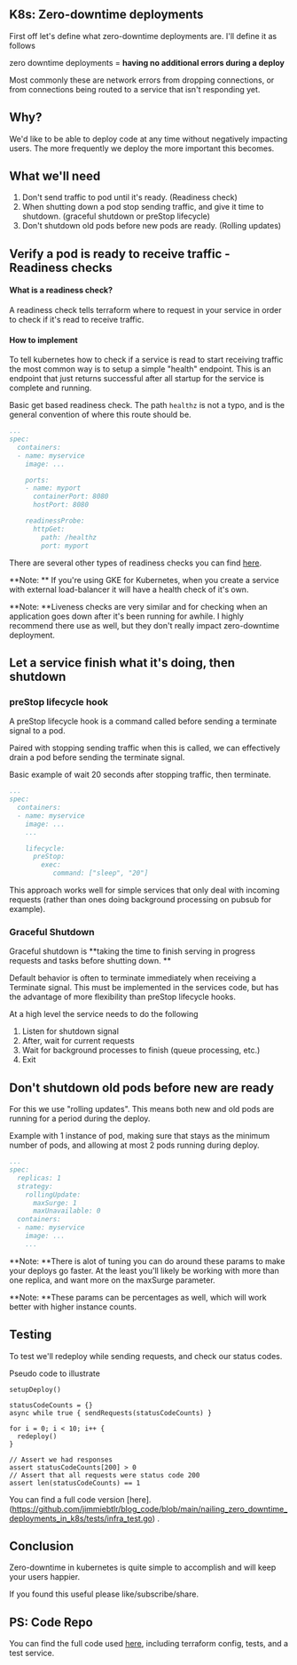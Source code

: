 ## K8s: Zero-downtime deployments

First off let's define what zero-downtime deployments are.  I'll define it as follows

zero downtime deployments = **having no additional errors during a deploy**

Most commonly these are network errors from dropping connections, or from connections being routed to a service that isn't responding yet.



## Why?

We'd like to be able to deploy code at any time without negatively impacting users.  The more frequently we deploy the more important this becomes.


## What we'll need

1. Don't send traffic to pod until it's ready.  (Readiness check)
2. When shutting down a pod stop sending traffic, and give it time to shutdown. (graceful shutdown or preStop lifecycle)
3. Don't shutdown old pods before new pods are ready. (Rolling updates)



## Verify a pod is ready to receive traffic - Readiness checks

#### What is a readiness check?

A readiness check tells terraform where to request in your service in order to check if it's read to receive traffic.

#### How to implement

To tell kubernetes how to check if a service is read to start receiving traffic the most common way is to setup a simple "health" endpoint.  This is an endpoint that just returns successful after all startup for the service is complete and running.

Basic get based readiness check.  The path `healthz` is not a typo, and is the general convention of where this route should be.
```yaml
...
spec:
  containers:
  - name: myservice
    image: ...

    ports:
    - name: myport
      containerPort: 8080
      hostPort: 8080

    readinessProbe:
      httpGet:
        path: /healthz
        port: myport
```

There are several other types of readiness checks you can find  [here](https://kubernetes.io/docs/tasks/configure-pod-container/configure-liveness-readiness-startup-probes/). 

**Note: ** If you're using GKE for Kubernetes, when you create a service with external load-balancer it will have a health check of it's own.

**Note: **Liveness checks are very similar and for checking when an application goes down after it's been running for awhile. I highly recommend there use as well, but they don't really impact zero-downtime deployment.

## Let a service finish what it's doing, then shutdown

### preStop lifecycle hook

A preStop lifecycle hook is a command called before sending a terminate signal to a pod.

Paired with stopping sending traffic when this is called, we can effectively drain a pod before sending the terminate signal. 

Basic example of wait 20 seconds after stopping traffic, then terminate.
```yaml
...
spec:
  containers:
  - name: myservice
    image: ...
    ...

    lifecycle:
      preStop:
        exec:
           command: ["sleep", "20"]
```

This approach works well for simple services that only deal with incoming requests (rather than ones doing background processing on pubsub for example). 


### Graceful Shutdown

Graceful shutdown is **taking the time to finish serving in progress requests and tasks before shutting down. ** 

Default behavior is often to terminate immediately when receiving a Terminate signal.
This must be implemented in the services code, but has the advantage of more flexibility than preStop lifecycle hooks.

At a high level the service needs to do the following

1. Listen for shutdown signal
2. After, wait for current requests
3. Wait for background processes to finish (queue processing, etc.)
4. Exit


## Don't shutdown old pods before new are ready

For this we use "rolling updates".  This means both new and old pods are running for a period during the deploy.

Example with 1 instance of pod, making sure that stays as the minimum number of pods, and allowing at most 2 pods running during deploy.
```yaml
...
spec:
  replicas: 1
  strategy:
    rollingUpdate:
      maxSurge: 1
      maxUnavailable: 0
  containers:
  - name: myservice
    image: ...
    ...
```

**Note: **There is alot of tuning you can do around these params to make your deploys go faster.  At the least you'll likely be working with more than one replica, and want more on the maxSurge parameter.

**Note: **These params can be percentages as well, which will work better with higher instance counts.

## Testing

To test we'll redeploy while sending requests, and check our status codes. 

Pseudo code to illustrate
```
setupDeploy()

statusCodeCounts = {}
async while true { sendRequests(statusCodeCounts) }

for i = 0; i < 10; i++ {
  redeploy()
}

// Assert we had responses
assert statusCodeCounts[200] > 0
// Assert that all requests were status code 200
assert len(statusCodeCounts) == 1 
```

You can find a full code version  [here].
 (https://github.com/jimmiebtlr/blog_code/blob/main/nailing_zero_downtime_deployments_in_k8s/tests/infra_test.go) .


## Conclusion

Zero-downtime in kubernetes is quite simple to accomplish and will keep your users happier.  

If you found this useful please like/subscribe/share.  


## PS: Code Repo

You can find the full code used  [here](https://github.com/jimmiebtlr/blog_code/tree/main/nailing_zero_downtime_deployments_in_k8s), including terraform config, tests, and a test service.

